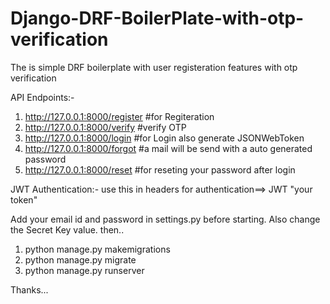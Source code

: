 # Django-DRF-BoilerPlate-with-otp-verification
The is simple DRF boilerplate with user registeration features with otp verification 


API Endpoints:-
1. http://127.0.0.1:8000/register       #for Regiteration
2. http://127.0.0.1:8000/verify         #verify OTP
3. http://127.0.0.1:8000/login          #for Login also generate JSONWebToken    
4. http://127.0.0.1:8000/forgot         #a mail will be send with a auto generated password
5. http://127.0.0.1:8000/reset          #for reseting your password after login


JWT Authentication:-
use this in headers for authentication==> JWT "your token" 


Add your email id and password in settings.py before starting. Also change the Secret Key value.
then..
1. python manage.py makemigrations
2. python manage.py migrate
3. python manage.py runserver

Thanks...
